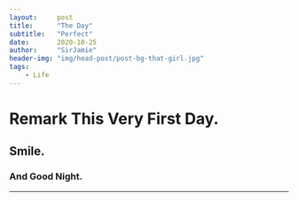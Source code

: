 ```yaml
---
layout:     post
title:      "The Day"
subtitle:   "Perfect"
date:       2020-10-25
author:     "SirJamie"
header-img: "img/head-post/post-bg-that-girl.jpg"
tags:
    - Life
---
```


# Remark This Very First Day.

## Smile.

### And Good Night.

---
